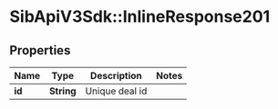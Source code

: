 # SibApiV3Sdk::InlineResponse201

## Properties
Name | Type | Description | Notes
------------ | ------------- | ------------- | -------------
**id** | **String** | Unique deal id | 


